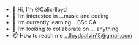 - 👋 Hi, I’m @Calix-lloyd
- 👀 I’m interested in ...music and coding
- 🌱 I’m currently learning ...BSc CA
- 💞️ I’m looking to collaborate on ... anything
- 📫 How to reach me ...lloydcalvin15@gmail.com

<!---
Calix-lloyd/Calix-lloyd is a ✨ special ✨ repository because its `README.md` (this file) appears on your GitHub profile.
You can click the Preview link to take a look at your changes.
--->
